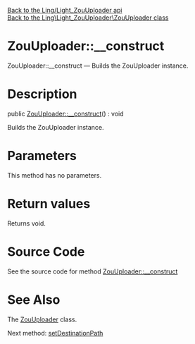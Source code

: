 [Back to the Ling/Light_ZouUploader api](https://github.com/lingtalfi/Light_ZouUploader/blob/master/doc/api/Ling/Light_ZouUploader.md)<br>
[Back to the Ling\Light_ZouUploader\ZouUploader class](https://github.com/lingtalfi/Light_ZouUploader/blob/master/doc/api/Ling/Light_ZouUploader/ZouUploader.md)


ZouUploader::__construct
================



ZouUploader::__construct — Builds the ZouUploader instance.




Description
================


public [ZouUploader::__construct](https://github.com/lingtalfi/Light_ZouUploader/blob/master/doc/api/Ling/Light_ZouUploader/ZouUploader/__construct.md)() : void




Builds the ZouUploader instance.




Parameters
================

This method has no parameters.


Return values
================

Returns void.








Source Code
===========
See the source code for method [ZouUploader::__construct](https://github.com/lingtalfi/Light_ZouUploader/blob/master/ZouUploader.php#L43-L47)


See Also
================

The [ZouUploader](https://github.com/lingtalfi/Light_ZouUploader/blob/master/doc/api/Ling/Light_ZouUploader/ZouUploader.md) class.

Next method: [setDestinationPath](https://github.com/lingtalfi/Light_ZouUploader/blob/master/doc/api/Ling/Light_ZouUploader/ZouUploader/setDestinationPath.md)<br>

